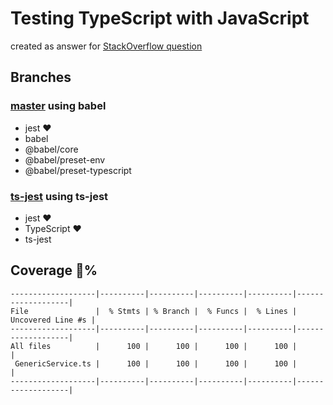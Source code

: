 # Testing TypeScript with JavaScript

created as answer for [StackOverflow question][so-question]

## Branches
### [master](./tree/master) using babel
- jest ❤️
- babel
- @babel/core
- @babel/preset-env
- @babel/preset-typescript
### [ts-jest](./tree/ts-jest) using ts-jest
- jest ❤️
- TypeScript ❤️
- ts-jest


## Coverage 💯%

```
-------------------|----------|----------|----------|----------|-------------------|
File               |  % Stmts | % Branch |  % Funcs |  % Lines | Uncovered Line #s |
-------------------|----------|----------|----------|----------|-------------------|
All files          |      100 |      100 |      100 |      100 |                   |
 GenericService.ts |      100 |      100 |      100 |      100 |                   |
-------------------|----------|----------|----------|----------|-------------------|
```

[so-question]: https://stackoverflow.com/questions/58889386/cover-abstract-class-method-with-tests-in-jest
